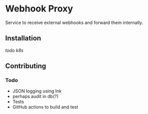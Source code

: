 # Webhook Proxy

Service to receive external webhooks and forward them internally.

## Installation

_todo k8s_

## Contributing

### Todo

- JSON logging using Ink
- perhaps audit in db(?)
- Tests
- GitHub actions to build and test
